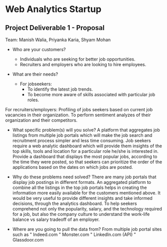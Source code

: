 # Web Analytics Startup 

## Project Deliverable 1 - Proposal
Team: Manish Walia, Priyanka Karia, Shyam Mohan

  - Who are your customers?
	- Individuals who are seeking for better job opportunities.
	- Recruiters and employers who are looking to hire employees. 

 - What are their needs? 
   - For jobseekers: 
     - To identify the latest job trends.
     - To become more aware of skills associated with particular job roles. 

For recruiters/employers:
Profiling of jobs seekers based on current job vacancies in their organization.
To perform sentiment analyzes of their organization and their competitors.

 - What specific problem(s) will you solve?
A platform that aggregates job listings from multiple job portals which will make the job search and recruitment process simpler and less time consuming.
Job seekers require a web analytic dashboard which will provide them insights of the top skills, tools and location for a particular role he/she is interested in.
Provide a dashboard that displays the most popular jobs, according to the time they were posted, so that seekers can prioritize the order of the applications based on the dates on which jobs are posted.

- Why do these problems need solved?
There are many job portals that display job postings in different formats. An aggregated platform to combine all the listings in the top job portals helps in creating the information more easily available for the customers mentioned above.
It would be very useful to provide different insights and take informed decisions, through the analytics dashboard.
To help seekers comprehend not only the popularity, salary, and the technology required for a job, but also the company culture to understand the work-life balance vs salary tradeoff of an employer.

- Where are you going to pull the data from?
From multiple job portal sites such as 
"	Indeed.com
"	Monster.com
"	LinkedIn.com (API)
"	Glassdoor.com



